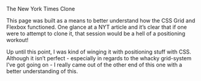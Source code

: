 The New York Times  Clone

This page was built as a means to better understand how the CSS Grid and Flexbox functioned. One glance at a NYT article and it’s clear that if one were to attempt to clone it, that session would be a hell of a positioning workout! 

Up until this point, I was kind of winging it with positioning stuff with CSS. Although it isn’t perfect - especially in regards to the whacky grid-system I’ve got going on - I really came out of the other end of this one with a better understanding of this. 